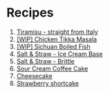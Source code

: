 # Recipes

1. [Tiramisu - straight from Italy](1_tiramisu.md)
2. [[WIP] Chicken Tikka Masala](2_chicken_tikka_masala.md)
3. [[WIP] Sichuan Boiled Fish](3_sichuan_boiled_fish.md)
4. [Salt & Straw - Ice Cream Base](4_ss_ice_cream_base.md)
5. [Salt & Straw - Brittle](5_ss_brittle.md)
6. [Sour Cream Coffee Cake](6_sour_cream_coffee_cake.md)
7. [Cheesecake](7_cheesecake.md)
8. [Strawberry shortcake](8_strawberry_shortcake.md)